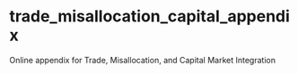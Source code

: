 # trade_misallocation_capital_appendix
Online appendix for Trade, Misallocation, and Capital Market Integration
